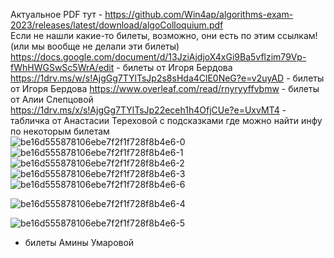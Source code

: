 Актуальное PDF тут - https://github.com/Win4ap/algorithms-exam-2023/releases/latest/download/algoColloquium.pdf  
Если не нашли какие-то билеты, возможно, они есть по этим ссылкам! (или мы вообще не делали эти билеты)  
https://docs.google.com/document/d/13JziAjdjoX4xGi9Ba5vflzim79Vp-fWhHWGSwSc5WrA/edit - билеты от Игоря Бердова  
https://1drv.ms/w/s!AjgGg7TYlTsJp2s8sHda4ClE0NeG?e=v2uyAD - билеты от Игоря Бердова
https://www.overleaf.com/read/rnyryyffvbmw - билеты от Алии Слепцовой  
https://1drv.ms/x/s!AjgGg7TYlTsJp22eceh1h4OfjCUe?e=UxvMT4 - табличка от Анастасии Тереховой с подсказками где можно найти инфу по некоторым билетам  
![be16d555878106ebe7f2f1f728f8b4e6-0](https://github.com/Win4ap/algorithms-exam-2023/assets/143121281/040bc6b0-551d-4d8f-b4f6-ee251a0edaf6)
![be16d555878106ebe7f2f1f728f8b4e6-1](https://github.com/Win4ap/algorithms-exam-2023/assets/143121281/11f74361-8d01-4e0d-b4a5-4fbd3cc6cb3c)
![be16d555878106ebe7f2f1f728f8b4e6-2](https://github.com/Win4ap/algorithms-exam-2023/assets/143121281/b7983943-9bb5-4f70-a2d8-5618bdf88322)
![be16d555878106ebe7f2f1f728f8b4e6-3](https://github.com/Win4ap/algorithms-exam-2023/assets/143121281/99963d6f-44bd-4010-ac48-83285968964d)
![be16d555878106ebe7f2f1f728f8b4e6-6](https://github.com/Win4ap/algorithms-exam-2023/assets/143121281/87391e1c-277e-4218-8306-3afad606e1ae)

![be16d555878106ebe7f2f1f728f8b4e6-4](https://github.com/Win4ap/algorithms-exam-2023/assets/143121281/77eb5be7-7663-441f-a2aa-d968a0f89097)

![be16d555878106ebe7f2f1f728f8b4e6-5](https://github.com/Win4ap/algorithms-exam-2023/assets/143121281/b826e059-1246-42c6-889f-eaeed80c6093)

- билеты Амины Умаровой
